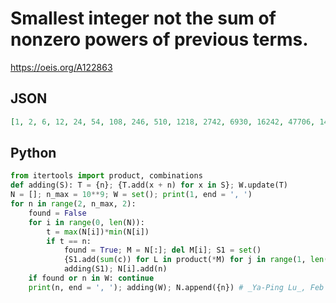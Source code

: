 # Smallest integer not the sum of nonzero powers of previous terms\.
https://oeis.org/A122863
## JSON
```JSON
[1, 2, 6, 12, 24, 54, 108, 246, 510, 1218, 2742, 6930, 16242, 47706, 144018, 672732, 2756124, 5656266, 27943404, 75554226, 661653378, 1323306756]
```
## Python
```Python
from itertools import product, combinations
def adding(S): T = {n}; {T.add(x + n) for x in S}; W.update(T)
N = []; n_max = 10**9; W = set(); print(1, end = ', ')
for n in range(2, n_max, 2):
    found = False
    for i in range(0, len(N)):
        t = max(N[i])*min(N[i])
        if t == n:
            found = True; M = N[:]; del M[i]; S1 = set()
            {S1.add(sum(c)) for L in product(*M) for j in range(1, len(L)+1) for c in set(combinations(L, j))}
            adding(S1); N[i].add(n)
    if found or n in W: continue
    print(n, end = ', '); adding(W); N.append({n}) # _Ya-Ping Lu_, Feb 18 2022
```
